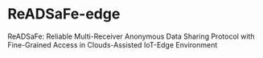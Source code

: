 # ReADSaFe-edge
ReADSaFe: Reliable Multi-Receiver Anonymous Data Sharing Protocol with Fine-Grained Access in Clouds-Assisted IoT-Edge Environment
